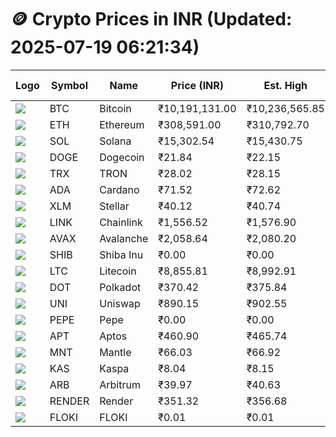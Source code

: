 # 🪙 Crypto Prices in INR (Updated: 2025-07-19 06:21:34)

| Logo | Symbol | Name       | Price (INR) | Est. High | Est. Low | Gross Profit | Fees | Net Profit | ROI % |
|------|--------|------------|-------------|-----------|----------|---------------|------|-------------|--------|
| ![](https://coin-images.coingecko.com/coins/images/1/large/bitcoin.png?1696501400) | BTC    | Bitcoin    | ₹10,191,131.00 | ₹10,236,565.85 | ₹10,145,696.15 | ₹895.65 | ₹200.00 | ₹695.65 | 0.70% |
| ![](https://coin-images.coingecko.com/coins/images/279/large/ethereum.png?1696501628) | ETH    | Ethereum   | ₹308,591.00 | ₹310,792.70 | ₹306,389.30 | ₹1,437.19 | ₹200.00 | ₹1,237.19 | 1.24% |
| ![](https://coin-images.coingecko.com/coins/images/4128/large/solana.png?1718769756) | SOL    | Solana     | ₹15,302.54 | ₹15,430.75 | ₹15,174.33 | ₹1,689.86 | ₹200.00 | ₹1,489.86 | 1.49% |
| ![](https://coin-images.coingecko.com/coins/images/5/large/dogecoin.png?1696501409) | DOGE   | Dogecoin   | ₹21.84 | ₹22.15 | ₹21.53 | ₹2,856.15 | ₹200.00 | ₹2,656.15 | 2.66% |
| ![](https://coin-images.coingecko.com/coins/images/1094/large/tron-logo.png?1696502193) | TRX    | TRON       | ₹28.02 | ₹28.15 | ₹27.89 | ₹903.42 | ₹200.00 | ₹703.42 | 0.70% |
| ![](https://coin-images.coingecko.com/coins/images/975/large/cardano.png?1696502090) | ADA    | Cardano    | ₹71.52 | ₹72.62 | ₹70.42 | ₹3,114.02 | ₹200.00 | ₹2,914.02 | 2.91% |
| ![](https://coin-images.coingecko.com/coins/images/100/large/fmpFRHHQ_400x400.jpg?1735231350) | XLM    | Stellar    | ₹40.12 | ₹40.74 | ₹39.50 | ₹3,159.81 | ₹200.00 | ₹2,959.81 | 2.96% |
| ![](https://coin-images.coingecko.com/coins/images/877/large/chainlink-new-logo.png?1696502009) | LINK   | Chainlink  | ₹1,556.52 | ₹1,576.90 | ₹1,536.14 | ₹2,653.67 | ₹200.00 | ₹2,453.67 | 2.45% |
| ![](https://coin-images.coingecko.com/coins/images/12559/large/Avalanche_Circle_RedWhite_Trans.png?1696512369) | AVAX   | Avalanche  | ₹2,058.64 | ₹2,080.20 | ₹2,037.08 | ₹2,116.71 | ₹200.00 | ₹1,916.71 | 1.92% |
| ![](https://coin-images.coingecko.com/coins/images/11939/large/shiba.png?1696511800) | SHIB   | Shiba Inu  | ₹0.00 | ₹0.00 | ₹0.00 | ₹2,921.03 | ₹200.00 | ₹2,721.03 | 2.72% |
| ![](https://coin-images.coingecko.com/coins/images/2/large/litecoin.png?1696501400) | LTC    | Litecoin   | ₹8,855.81 | ₹8,992.91 | ₹8,718.71 | ₹3,144.93 | ₹200.00 | ₹2,944.93 | 2.94% |
| ![](https://coin-images.coingecko.com/coins/images/12171/large/polkadot.png?1696512008) | DOT    | Polkadot   | ₹370.42 | ₹375.84 | ₹365.00 | ₹2,967.92 | ₹200.00 | ₹2,767.92 | 2.77% |
| ![](https://coin-images.coingecko.com/coins/images/12504/large/uniswap-logo.png?1720676669) | UNI    | Uniswap    | ₹890.15 | ₹902.55 | ₹877.75 | ₹2,824.48 | ₹200.00 | ₹2,624.48 | 2.62% |
| ![](https://coin-images.coingecko.com/coins/images/29850/large/pepe-token.jpeg?1696528776) | PEPE   | Pepe       | ₹0.00 | ₹0.00 | ₹0.00 | ₹3,426.82 | ₹200.00 | ₹3,226.82 | 3.23% |
| ![](https://coin-images.coingecko.com/coins/images/26455/large/aptos_round.png?1696525528) | APT    | Aptos      | ₹460.90 | ₹465.74 | ₹456.06 | ₹2,124.08 | ₹200.00 | ₹1,924.08 | 1.92% |
| ![](https://coin-images.coingecko.com/coins/images/30980/large/Mantle-Logo-mark.png?1739213200) | MNT    | Mantle     | ₹66.03 | ₹66.92 | ₹65.14 | ₹2,717.02 | ₹200.00 | ₹2,517.02 | 2.52% |
| ![](https://coin-images.coingecko.com/coins/images/25751/large/kaspa-icon-exchanges.png?1696524837) | KAS    | Kaspa      | ₹8.04 | ₹8.15 | ₹7.93 | ₹2,799.85 | ₹200.00 | ₹2,599.85 | 2.60% |
| ![](https://coin-images.coingecko.com/coins/images/16547/large/arb.jpg?1721358242) | ARB    | Arbitrum   | ₹39.97 | ₹40.63 | ₹39.31 | ₹3,357.92 | ₹200.00 | ₹3,157.92 | 3.16% |
| ![](https://coin-images.coingecko.com/coins/images/11636/large/rndr.png?1696511529) | RENDER | Render     | ₹351.32 | ₹356.68 | ₹345.96 | ₹3,100.09 | ₹200.00 | ₹2,900.09 | 2.90% |
| ![](https://coin-images.coingecko.com/coins/images/16746/large/PNG_image.png?1696516318) | FLOKI  | FLOKI      | ₹0.01 | ₹0.01 | ₹0.01 | ₹3,940.64 | ₹200.00 | ₹3,740.64 | 3.74% |
